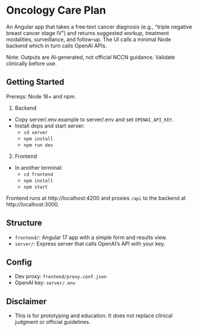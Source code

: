 # Oncology Care Plan

An Angular app that takes a free‑text cancer diagnosis (e.g., “triple negative breast cancer stage IV”) and returns suggested workup, treatment modalities, surveillance, and follow‑up. The UI calls a minimal Node backend which in turn calls OpenAI APIs.

Note: Outputs are AI‑generated, not official NCCN guidance. Validate clinically before use.

## Getting Started

Prereqs: Node 18+ and npm.

1) Backend
- Copy server/.env.example to server/.env and set `OPENAI_API_KEY`.
- Install deps and start server:
  - `cd server`
  - `npm install`
  - `npm run dev`

2) Frontend
- In another terminal:
  - `cd frontend`
  - `npm install`
  - `npm start`

Frontend runs at http://localhost:4200 and proxies `/api` to the backend at http://localhost:3000.

## Structure
- `frontend/`: Angular 17 app with a simple form and results view.
- `server/`: Express server that calls OpenAI’s API with your key.

## Config
- Dev proxy: `frontend/proxy.conf.json`
- OpenAI key: `server/.env`

## Disclaimer
- This is for prototyping and education. It does not replace clinical judgment or official guidelines.
